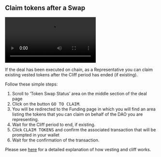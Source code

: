 ## Claim tokens after a Swap

<video style="max-width: 100% !important; height: auto !important;" controls preload="auto"><source src="https://ik.imagekit.io/primedao/PrimeDeals/12-claim__h_EN9zdo.mp4" type="video/mp4">Your browser does not support the video tag.</video>

If the deal has been executed on chain, as a Representative you can claim existing vested tokens after the Cliff period has ended (if existing). 

Follow these simple steps:

1. Scroll to ‘Token Swap Status’ area on the middle section of the deal page 
2. Click on the button <kbd>GO TO CLAIM</kbd>. 
3. You will be redirected to the Funding page in which you will find an area listing the tokens that you can claim on behalf of the DAO you are representing.
4. Wait for the Cliff period to end, if existing. 
5. Click <kbd>CLAIM TOKENS</kbd> and confirm the associated transaction that will be prompted in your wallet
6. Wait for the confirmation of the transaction.

Please see <a href="/documentation/TokenSwapFAQ#what-are-the-vesting-setup-and-the-cliff-period" router-ignore>here</a> for a detailed explanation of how vesting and cliff works.